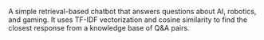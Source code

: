 A simple retrieval-based chatbot that answers questions about AI, robotics, and gaming.
It uses TF-IDF vectorization and cosine similarity to find the closest response from a knowledge base of Q&A pairs.
